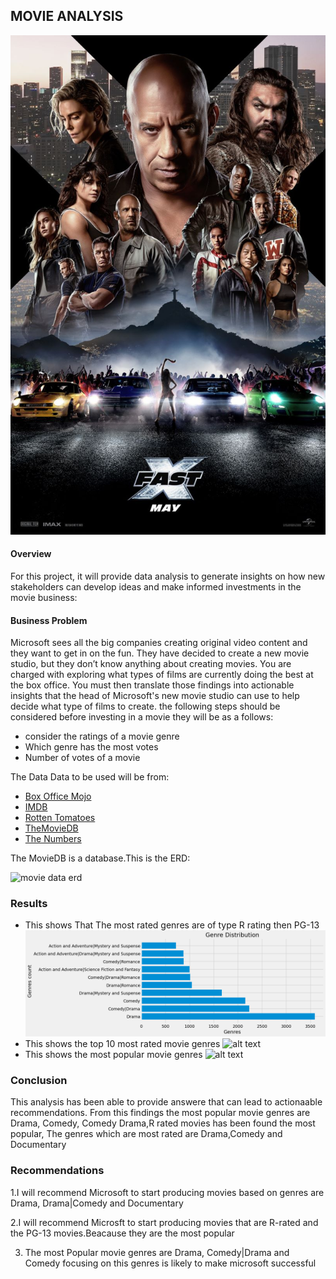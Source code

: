## MOVIE ANALYSIS

![alt text](<WhatsApp .jpg>)
#### Overview
For this project, it will provide data analysis to generate insights on how new stakeholders can develop
ideas and make informed investments in the movie business:

#### Business Problem
Microsoft sees all the big companies creating original video content and they want to get in on the fun.
They have decided to create a new movie studio, but they don’t know anything about creating movies.
You are charged with exploring what types of films are currently doing the best at the box office. You
must then translate those findings into actionable insights that the head of Microsoft&#39;s new movie
studio can use to help decide what type of films to create.
the following steps should be considered before investing in a movie they will be as a follows:

- consider the ratings of a movie genre
- Which genre has the most votes
- Number of votes of a movie

The Data
Data to be used will be from:
- [Box Office Mojo](https://www.boxofficemojo.com/)
- [IMDB](https://www.imdb.com/)
- [Rotten Tomatoes](https://www.rottentomatoes.com/)
- [TheMovieDB](https://www.themoviedb.org/)
- [The Numbers](https://www.the-numbers.com/)

The MovieDB is a database.This is the ERD:

![movie data erd](https://raw.githubusercontent.com/learn-co-curriculum/dsc-phase-1-project-v2-4/master/movie_data_erd.jpeg)


### Results
- This shows That The most rated genres are of type R rating then PG-13
![alt text](image-3.png)
- This shows the top 10 most rated movie genres
![alt text](image-4.png)
- This shows the most popular movie genres
![alt text](image-5.png)

### Conclusion

This analysis has been able to provide answere that can lead to actionaable recommendations. From this findings the most popular movie genres are Drama, Comedy, Comedy Drama,R rated movies has been found the most popular, The genres which are  most rated are Drama,Comedy and Documentary


### Recommendations 
1.I will recommend Microsoft to start producing movies based on    genres are Drama, Drama|Comedy and Documentary

2.I will recommend Microsft to start producing movies that are      R-rated and the PG-13 movies.Beacause they are the most popular

3. The most Popular movie genres are Drama, Comedy|Drama and Comedy
   focusing on this genres is likely to make microsoft successful
